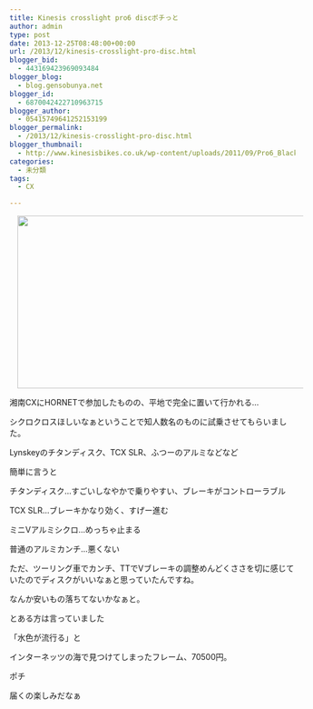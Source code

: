 ```yaml
---
title: Kinesis crosslight pro6 discポチっと
author: admin
type: post
date: 2013-12-25T08:48:00+00:00
url: /2013/12/kinesis-crosslight-pro-disc.html
blogger_bid:
  - 443169423969093484
blogger_blog:
  - blog.gensobunya.net
blogger_id:
  - 6870042422710963715
blogger_author:
  - 05415749641252153199
blogger_permalink:
  - /2013/12/kinesis-crosslight-pro-disc.html
blogger_thumbnail:
  - http://www.kinesisbikes.co.uk/wp-content/uploads/2011/09/Pro6_Black_Gallery.jpg
categories:
  - 未分類
tags:
  - CX

---
```

<div class="separator" style="clear: both; text-align: center;">
  <a href="http://www.kinesisbikes.co.uk/wp-content/uploads/2011/09/Pro6_Black_Gallery.jpg" imageanchor="1" style="margin-left: 1em; margin-right: 1em;"><img border="0" src="http://www.kinesisbikes.co.uk/wp-content/uploads/2011/09/Pro6_Black_Gallery.jpg" height="304" width="640" /></a>
</div>

湘南CXにHORNETで参加したものの、平地で完全に置いて行かれる…
  
シクロクロスほしいなぁということで知人数名のものに試乗させてもらいました。

Lynskeyのチタンディスク、TCX SLR、ふつーのアルミなどなど
  
簡単に言うと

チタンディスク…すごいしなやかで乗りやすい、ブレーキがコントローラブル
  
TCX SLR…ブレーキかなり効く、すげー進む
  
ミニVアルミシクロ…めっちゃ止まる
  
普通のアルミカンチ…悪くない

ただ、ツーリング車でカンチ、TTでVブレーキの調整めんどくささを切に感じていたのでディスクがいいなぁと思っていたんですね。
  
なんか安いもの落ちてないかなぁと。

とある方は言っていました

「水色が流行る」と

インターネッツの海で見つけてしまったフレーム、70500円。

ポチ

届くの楽しみだなぁ

<!-- WP QUADS Content Ad Plugin v. 1.6.0 -->

<div class="quads-location quads-ad1" id="quads-ad1" style="float:none;margin:0px;">
  <!-- gensou-cycle_banner2_AdSense3_1x1_as -->
  
  <ins class="adsbygoogle"
     style="display:block"
     data-ad-client="ca-pub-0056151430743709"
     data-ad-slot="4152578227"
     data-ad-format="auto"></ins>
</div>